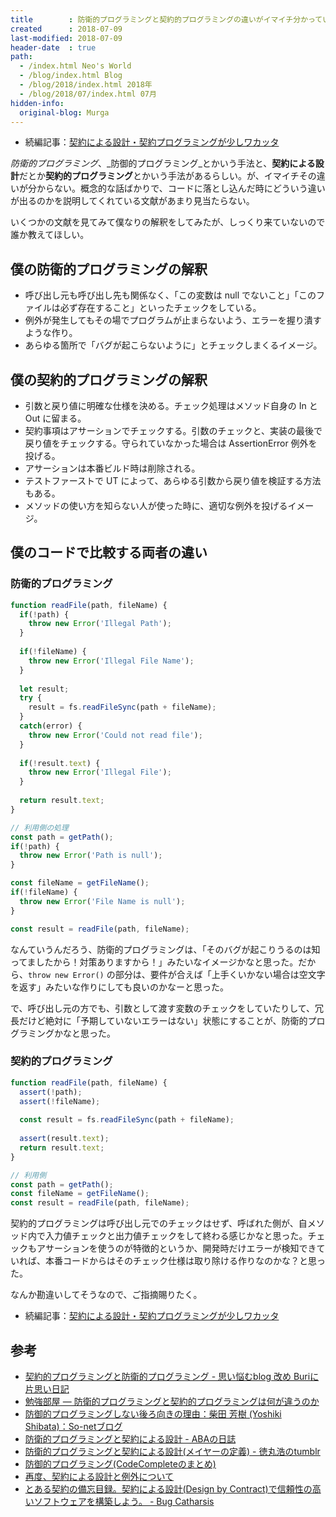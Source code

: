 ```yaml
---
title        : 防衛的プログラミングと契約的プログラミングの違いがイマイチ分かっていない
created      : 2018-07-09
last-modified: 2018-07-09
header-date  : true
path:
  - /index.html Neo's World
  - /blog/index.html Blog
  - /blog/2018/index.html 2018年
  - /blog/2018/07/index.html 07月
hidden-info:
  original-blog: Murga
---
```


- 続編記事：[契約による設計・契約プログラミングが少しワカッタ](/blog/2019/10/05-01.html)

_防衛的プログラミング_、_防御的プログラミング_とかいう手法と、**契約による設計**だとか**契約的プログラミング**とかいう手法があるらしい。が、イマイチその違いが分からない。概念的な話ばかりで、コードに落とし込んだ時にどういう違いが出るのかを説明してくれている文献があまり見当たらない。

いくつかの文献を見てみて僕なりの解釈をしてみたが、しっくり来ていないので誰か教えてほしい。

## 僕の防衛的プログラミングの解釈

- 呼び出し元も呼び出し先も関係なく、「この変数は null でないこと」「このファイルは必ず存在すること」といったチェックをしている。
- 例外が発生してもその場でプログラムが止まらないよう、エラーを握り潰すような作り。
- あらゆる箇所で「バグが起こらないように」とチェックしまくるイメージ。

## 僕の契約的プログラミングの解釈

- 引数と戻り値に明確な仕様を決める。チェック処理はメソッド自身の In と Out に留まる。
- 契約事項はアサーションでチェックする。引数のチェックと、実装の最後で戻り値をチェックする。守られていなかった場合は AssertionError 例外を投げる。
- アサーションは本番ビルド時は削除される。
- テストファーストで UT によって、あらゆる引数から戻り値を検証する方法もある。
- メソッドの使い方を知らない人が使った時に、適切な例外を投げるイメージ。

## 僕のコードで比較する両者の違い

### 防衛的プログラミング

```javascript
function readFile(path, fileName) {
  if(!path) {
    throw new Error('Illegal Path');
  }
  
  if(!fileName) {
    throw new Error('Illegal File Name');
  }
  
  let result;
  try {
    result = fs.readFileSync(path + fileName);
  }
  catch(error) {
    throw new Error('Could not read file');
  }
  
  if(!result.text) {
    throw new Error('Illegal File');
  }
  
  return result.text;
}

// 利用側の処理
const path = getPath();
if(!path) {
  throw new Error('Path is null');
}

const fileName = getFileName();
if(!fileName) {
  throw new Error('File Name is null');
}

const result = readFile(path, fileName);
```

なんていうんだろう、防衛的プログラミングは、「そのバグが起こりうるのは知ってましたから！対策ありますから！」みたいなイメージかなと思った。だから、`throw new Error()` の部分は、要件が合えば「上手くいかない場合は空文字を返す」みたいな作りにしても良いのかなーと思った。

で、呼び出し元の方でも、引数として渡す変数のチェックをしていたりして、冗長だけど絶対に「予期していないエラーはない」状態にすることが、防衛的プログラミングかなと思った。

### 契約的プログラミング

```javascript
function readFile(path, fileName) {
  assert(!path);
  assert(!fileName);
  
  const result = fs.readFileSync(path + fileName);
  
  assert(result.text);
  return result.text;
}

// 利用側
const path = getPath();
const fileName = getFileName();
const result = readFile(path, fileName);
```

契約的プログラミングは呼び出し元でのチェックはせず、呼ばれた側が、自メソッド内で入力値チェックと出力値チェックをして終わる感じかなと思った。チェックもアサーションを使うのが特徴的というか、開発時だけエラーが検知できていれば、本番コードからはそのチェック仕様は取り除ける作りなのかな？と思った。

なんか勘違いしてそうなので、ご指摘賜りたく。

- 続編記事：[契約による設計・契約プログラミングが少しワカッタ](/blog/2019/10/05-01.html)

## 参考

- [契約的プログラミングと防衛的プログラミング - 思い悩むblog 改め Buriに片思い日記](http://d.hatena.ne.jp/itengineer/20070614)
- [勉強部屋 — 防衛的プログラミングと契約的プログラミングは何が違うのか](http://foobarboo.tumblr.com/post/93215099695/防衛的プログラミングと契約的プログラミングは何が違うのか)
- [防御的プログラミングしない後ろ向きの理由：柴田 芳樹 (Yoshiki Shibata)：So-netブログ](https://yshibata.blog.so-net.ne.jp/2010-06-02)
- [防衛的プログラミングと契約による設計 - ABAの日誌](http://aba.hatenablog.com/entry/20050908/p1)
- [防衛的プログラミングと契約による設計(メイヤーの定義) - 徳丸浩のtumblr](http://tumblr.tokumaru.org/post/148133496500/%E9%98%B2%E8%A1%9B%E7%9A%84%E3%83%97%E3%83%AD%E3%82%B0%E3%83%A9%E3%83%9F%E3%83%B3%E3%82%B0%E3%81%A8%E5%A5%91%E7%B4%84%E3%81%AB%E3%82%88%E3%82%8B%E8%A8%AD%E8%A8%88%E3%83%A1%E3%82%A4%E3%83%A4%E3%83%BC%E3%81%AE%E5%AE%9A%E7%BE%A9)
- [防御的プログラミング(CodeCompleteのまとめ)](https://chaingng.github.io/post/%E9%98%B2%E5%BE%A1%E7%9A%84%E3%83%97%E3%83%AD%E3%82%B0%E3%83%A9%E3%83%9F%E3%83%B3%E3%82%B0/)
- [再度、契約による設計と例外について](https://qiita.com/draftcode/items/d9c1aa0ef63b100923dd)
- [とある契約の備忘目録。契約による設計(Design by Contract)で信頼性の高いソフトウェアを構築しよう。 - Bug Catharsis](http://zecl.hatenablog.com/entry/20100131/p1)
